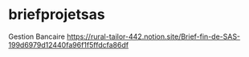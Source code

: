 # briefprojetsas
Gestion Bancaire
https://rural-tailor-442.notion.site/Brief-fin-de-SAS-199d6979d12440fa96f1f5ffdcfa86df
